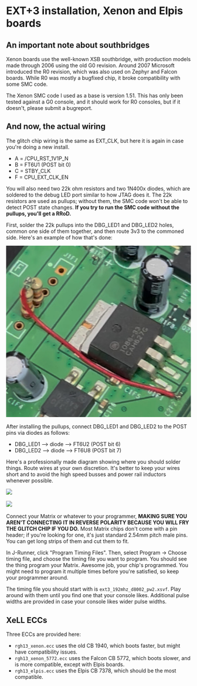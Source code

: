 # EXT+3 installation, Xenon and Elpis boards

## An important note about southbridges

Xenon boards use the well-known XSB southbridge, with production models made through 2006 using the old
G0 revision. Around 2007 Microsoft introduced the R0 revision, which was also used on Zephyr and
Falcon boards. While R0 was mostly a bugfixed chip, it broke compatibility with some SMC code.

The Xenon SMC code I used as a base is version 1.51. This has only been tested against a G0 console,
and it should work for R0 consoles, but if it doesn't, please submit a bugreport.

## And now, the actual wiring

The glitch chip wiring is the same as EXT_CLK, but here it is again in case you're doing a new install.

- A = /CPU_RST_1V1P_N
- B = FT6U1 (POST bit 0)
- C = STBY_CLK
- F = CPU_EXT_CLK_EN

You will also need two 22k ohm resistors and two 1N400x diodes, which are soldered to the debug LED
port similar to how JTAG does it. The 22k resistors are used as pullups; without them, the SMC code won't
be able to detect POST state changes. **If you try to run the SMC code without the pullups, you'll get a
RRoD.**

First, solder the 22k pullups into the DBG_LED1 and DBG_LED2 holes, common one side of them together, and
then route 3v3 to the commoned side. Here's an example of how that's done:

![](ext3_xenon_pullup_example.jpg)

After installing the pullups, connect DBG_LED1 and DBG_LED2 to the POST pins via diodes as follows:

- DBG_LED1 --> diode --> FT6U2 (POST bit 6)
- DBG_LED2 --> diode --> FT6U8 (POST bit 7)

Here's a professionally made diagram showing where you should solder things. Route wires at your own discretion.
It's better to keep your wires short and to avoid the high speed busses and power rail inductors whenever possible.

![](ext3_xenon_points_top.png)

![](ext3_xenon_points_bottom.png)

Connect your Matrix or whatever to your programmer, **MAKING SURE YOU AREN'T CONNECTING IT IN REVERSE
POLARITY BECAUSE YOU WILL FRY THE GLITCH CHIP IF YOU DO.** Most Matrix chips don't come with a pin
header; if you're looking for one, it's just standard 2.54mm pitch male pins. You can get long strips of them
and cut them to fit.

In J-Runner, click "Program Timing Files". Then, select Program -> Choose timing file, and choose the
timing file you want to program. You should see the thing program your Matrix. Awesome job, your chip's
programmed. You might need to program it multiple times before you're satisfied, so keep your programmer
around.

The timing file you should start with is `ext3_192mhz_d8002_pw2.xsvf`. Play around with them until you find
one that your console likes. Additional pulse widths are provided in case your console likes wider
pulse widths.

## XeLL ECCs

Three ECCs are provided here:

- `rgh13_xenon.ecc` uses the old CB 1940, which boots faster, but might have compatibility issues.
- `rgh13_xenon_5772.ecc` uses the Falcon CB 5772, which boots slower, and is more compatible, except with Elpis boards.
- `rgh13_elpis.ecc` uses the Elpis CB 7378, which should be the most compatible.

